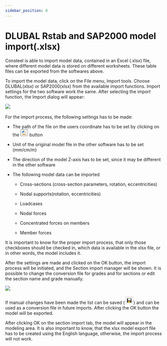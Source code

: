 ```yaml
---
sidebar_position: 8
---
```

# DLUBAL Rstab and SAP2000 model import(.xlsx)


Consteel is able to import model data, contained in an Excel (.xlsx) file, where different model data is stored on different worksheets. These table files can be exported from the softwares above.

<!-- /wp:paragraph -->

<!-- wp:paragraph -->

To import the model data, click on the File menu, Import tools. Choose DLUBAL(xlsx) or SAP2000(xlsx) from the available import functions. Import settings for the two software work the same. After selecting the import function, the Import dialog will appear:

<!-- /wp:paragraph -->

<!-- wp:image {"align":"center","id":7616,"width":268,"height":374,"sizeSlug":"full","linkDestination":"media"} -->

[![](https://Consteelsoftware.com/wp-content/uploads/2021/04/3-7-Dlubal-1.png)](./img/wp-content-uploads-2021-04-3-7-Dlubal-1.png)

<!-- /wp:image -->

<!-- wp:paragraph -->

For the import process, the following settings has to be made:

<!-- /wp:paragraph -->

<!-- wp:list -->

- The path of the file on the users coordinate has to be set by clicking on the ![](./img/wp-content-uploads-2021-04-3-7-Dlubal-open.png) button

- Unit of the original model file in the other software has to be set (mm/cm/m)

- The direction of the model Z-axis has to be set, since it may be different in the other software

- The following model data can be imported

  - Cross-sections (cross-section parameters, rotation, eccentricities)

  - Nodal supports(rotation, eccentricities)

  - Loadcases

  - Nodal forces

  - Concentrated forces on members

  - Member forces

<!-- /wp:list -->

<!-- wp:paragraph -->

It is important to know for the proper import process, that only those checkboxes should be checked in, which data is available in the xlsx file, or in other words, the model includes it.

<!-- /wp:paragraph -->

<!-- wp:paragraph -->

After the settings are made and clicked on the OK button, the import process will be initiated, and the Section import manager will be shown. It is possible to change the conversion file for grades and for sections or edit the section name and grade manually.

<!-- /wp:paragraph -->

<!-- wp:image {"align":"center","id":7622,"width":505,"height":545,"sizeSlug":"full","linkDestination":"media"} -->

[![](https://Consteelsoftware.com/wp-content/uploads/2021/04/3-7-Dlubal-2.png)](./img/wp-content-uploads-2021-04-3-7-Dlubal-2.png)

<!-- /wp:image -->

<!-- wp:paragraph -->

If manual changes have been made the list can be saved (![](./img/wp-content-uploads-2021-04-Icon-save.png)) and can be used as a conversion file in future imports. After clicking the OK button the model will be exported.

<!-- /wp:paragraph -->

<!-- wp:paragraph -->

After clicking OK on the section import tab, the model will appear in the modeling area. It is also important to know, that the xlsx model export file has to be created using the English language, otherwise, the import process will not work.

<!-- /wp:paragraph -->

